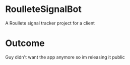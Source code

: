 # RoulleteSignalBot
A Roullete signal tracker project for a client

# Outcome
Guy didn't want the app anymore so im releasing it public
